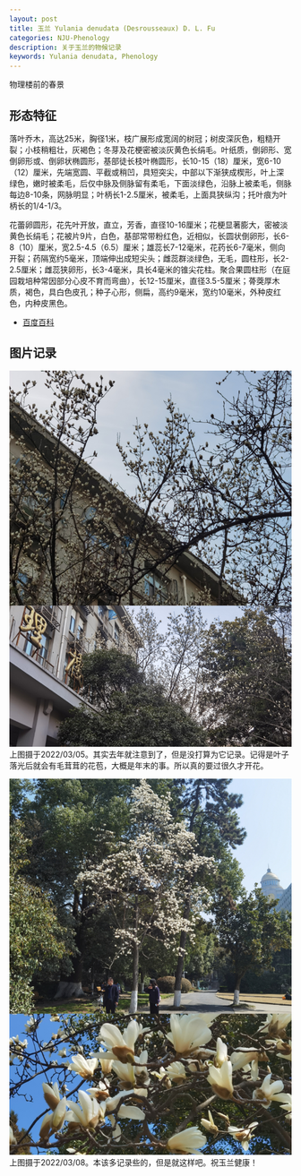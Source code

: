 ```yaml
---
layout: post
title: 玉兰 Yulania denudata (Desrousseaux) D. L. Fu
categories: NJU-Phenology
description: 关于玉兰的物候记录
keywords: Yulania denudata, Phenology
---
```


物理楼前的春景

## 形态特征

落叶乔木，高达25米，胸径1米，枝广展形成宽阔的树冠；树皮深灰色，粗糙开裂；小枝稍粗壮，灰褐色；冬芽及花梗密被淡灰黄色长绢毛。叶纸质，倒卵形、宽倒卵形或、倒卵状椭圆形，基部徒长枝叶椭圆形，长10-15（18）厘米，宽6-10 （12）厘米，先端宽圆、平截或稍凹，具短突尖，中部以下渐狭成楔形，叶上深绿色，嫩时被柔毛，后仅中脉及侧脉留有柔毛，下面淡绿色，沿脉上被柔毛，侧脉每边8-10条，网脉明显；叶柄长1-2.5厘米，被柔毛，上面具狭纵沟；托叶痕为叶柄长的1/4-1/3。 

花蕾卵圆形，花先叶开放，直立，芳香，直径10-16厘米；花梗显著膨大，密被淡黄色长绢毛；花被片9片，白色，基部常带粉红色，近相似，长圆状倒卵形，长6-8（10）厘米，宽2.5-4.5（6.5）厘米；雄蕊长7-12毫米，花药长6-7毫米，侧向开裂；药隔宽约5毫米，顶端伸出成短尖头；雌蕊群淡绿色，无毛，圆柱形，长2-2.5厘米；雌蕊狭卵形，长3-4毫米，具长4毫米的锥尖花柱。聚合果圆柱形（在庭园栽培种常因部分心皮不育而弯曲），长12-15厘米，直径3.5-5厘米；蓇葖厚木质，褐色，具白色皮孔；种子心形，侧扁，高约9毫米，宽约10毫米，外种皮红色，内种皮黑色。

 - [百度百科](https://baike.baidu.com/item/%E7%8E%89%E5%85%B0/33695)

## 图片记录

![](/images/blog/20220305-Yulania-denudata.jpg)
上图摄于2022/03/05。其实去年就注意到了，但是没打算为它记录。记得是叶子落光后就会有毛茸茸的花苞，大概是年末的事。所以真的要过很久才开花。

![](/images/blog/20220308-Yulania-denudata.jpg)
上图摄于2022/03/08。本该多记录些的，但是就这样吧。祝玉兰健康！

